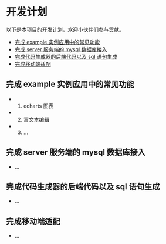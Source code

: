 # 开发计划

以下是本项目的开发计划，欢迎小伙伴们[参与贡献](/docs/contribute.md)。

- [完成 example 实例应用中的常见功能](#完成example实例应用中的常见功能)
- [完成 server 服务端的 mysql 数据库接入](#完成server服务端的mysql数据库接入)
- [完成代码生成器的后端代码以及 sql 语句生成](#完成代码生成器的后端代码以及sql语句生成)
- [完成移动端适配](#完成移动端适配)

## 完成 example 实例应用中的常见功能

- 1. echarts 图表
- 2. 富文本编辑
- 3. ...

## 完成 server 服务端的 mysql 数据库接入

- ...

## 完成代码生成器的后端代码以及 sql 语句生成

- ...

## 完成移动端适配

- ...
